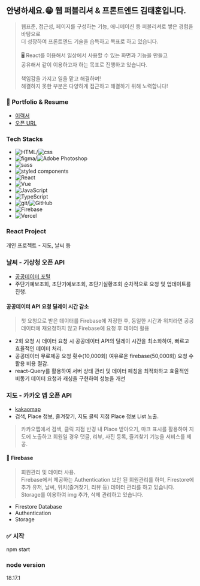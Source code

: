 ## 안녕하세요.😁 웹 퍼블리셔 & 프론트엔드 김태훈입니다.
> 웹표준, 접근성, 페이지를 구성하는 기능, 애니메이션 등 퍼블리셔로 쌓은 경험을 바탕으로<br />
> 더 성장하여 프론트엔드 기술을 습득하고 목표로 하고 있습니다.<br /><br />
> 🖥️ React를 이용해서 일상에서 사용할 수 있는 화면과 기능을 만들고<br />
> 공유해서 같이 이용하고자 하는 목표로 진행하고 있습니다.<br /><br />
> 책임감을 가지고 일을 맡고 해결하며!<br />
> 해결하지 못한 부분은 다양하게 접근하고 해결하기 위해 노력합니다!

### 🧾 Portfolio & Resume 
- [이력서](https://main-th-blog.vercel.app/resume)
- [오픈 URL](https://th-react-blog.vercel.app/)

### Tech Stacks
- <span><img src="https://img.shields.io/badge/HTML-E86028?style=flat-square&logo=html&logoColor=white" alt="HTML"/></span>/<span><img src="https://img.shields.io/badge/CSS3-1572B6?style=flat-square&amp;logo=css3&amp;logoColor=white" alt="css"/></span>
- <span><img src="https://img.shields.io/badge/Figma-F24E1E?style=flat-square&logo=Figma&logoColor=white" alt="figma"/></span>/<span><img src="https://img.shields.io/badge/Adobe Photoshop-31A8FF?style=flat-square&logo=Adobe Photoshop&logoColor=white" alt="Adobe Photoshop"/></span>
- <span><img src="https://img.shields.io/badge/SASS-CC6699?logo=sass&logoColor=white" alt="sass"/></span>
- <span><img src="https://img.shields.io/badge/styled components-DB7093?logo=styled-components&logoColor=white" alt="styled components"/>
- <span><img src="https://img.shields.io/badge/React-61DAFB?style=flat-square&logo=React&logoColor=white" alt="React"></span>
- <span><img src="https://img.shields.io/badge/Vue.js-4FC08D?style=flat-square&logo=Vue.js&logoColor=white" alt="Vue" /></span>
- <span><img src="https://img.shields.io/badge/JavaScript-F7DF1E?style=flat-square&logo=JavaScript&logoColor=white" alt="JavaScript"></span>
- <span><img src="https://img.shields.io/badge/TypeScript-3178C6?style=flat-square&logo=TypeScript&logoColor=white" alt="TypeScript"></span>
- <span><img src="https://img.shields.io/badge/Git-F05032?style=flat-square&amp;logo=git&amp;logoColor=white" alt="git" /></span>/<span><img src="https://img.shields.io/badge/GitHub-181717?style=flat-square&logo=GitHub&logoColor=white" alt="GitHub" /></span>
- <span><img src="https://img.shields.io/badge/Firebase-FFCA28?style=flat-square&amp;logo=firebase&amp;logoColor=black" alt="Firebase"></span>
- <span><img src="https://img.shields.io/badge/Vercel-000000?style=flat-square&logo=Vercel&logoColor=white" alt="Vercel" /></span>
### React Project
개인 프로젝트 - 지도, 날씨 등

### 날씨 - 기상청 오픈 API
- [공공데이터 포털](https://www.data.go.kr/index.do)
- 주단기예보조회, 초단기예보조회, 초단기실황조회 순차적으로 요청 및 업데이트를 진행.
#### 공공데이터 API 요청 딜레이 시간 감소
> 첫 요청으로 받은 데이터를 Firebase에 저장한 후, 
> 동일한 시간과 위치라면 공공데이터에 재요청하지 않고 Firebase에 요청 후 데이터 활용
- 2회 요청 시 데이터 요청 시 공공데이터 API의 딜레이 시간을 최소화하여, 빠르고 효율적인 데이터 처리.
- 공공데이터 무료제공 요청 횟수(10,000회) 여유로운 firebase(50,000회) 요청 수 활용 비용 절감.
- react-Query를 활용하여 서버 상태 관리 및 데이터 페칭을 최적화하고 효율적인 비동기 데이터 요청과 캐싱을 구현하여 성능을 개선

### 지도 - 카카오 맵 오픈 API
- [kakaomap](https://apis.map.kakao.com/)
- 검색, Place 정보, 즐겨찾기, 지도 클릭 지점 Place 정보 List 노출.
> 카카오맵에서 검색, 클릭 지점 반경 내 Place 받아오기, 마크 표시를 활용하여
> 지도에 노출하고 회원일 경우 댓글, 리뷰, 사진 등록, 즐겨찾기 기능을 서비스를 제공.

#### 📰 Firebase 
> 회원관리 및 데이터 사용.<br />
> Firebase에서 제공하는 Authentication 보안 된 회원관리를 하며,
> Firestore에 추가 유저, 날씨, 위치(즐겨찾기, 리뷰 등) 데이터 관리를 하고 있습니다.
> Storage를 이용하여 img 추가, 삭제 관리하고 있습니다.
- Firestore Database
- Authentication
- Storage

### ✅ 시작
npm start
### node version
18.17.1
